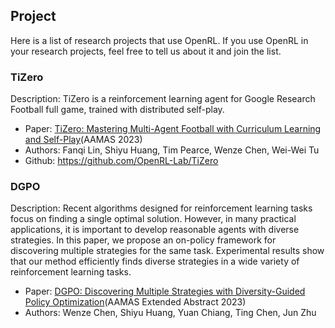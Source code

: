 ## Project

Here is a list of research projects that use OpenRL. 
If you use OpenRL in your research projects, feel free to tell us about it and join the list.

### TiZero

Description: TiZero is a reinforcement learning agent for Google Research Football full game, trained with distributed self-play.

- Paper: [TiZero: Mastering Multi-Agent Football with Curriculum Learning and Self-Play](https://arxiv.org/abs/2302.07515)(AAMAS 2023)
- Authors: Fanqi Lin, Shiyu Huang, Tim Pearce, Wenze Chen, Wei-Wei Tu
- Github: https://github.com/OpenRL-Lab/TiZero

### DGPO

Description: Recent algorithms designed for reinforcement learning tasks focus on finding a single optimal solution. 
However, in many practical applications, it is important to develop reasonable agents with diverse strategies. 
In this paper, we propose an on-policy framework for discovering multiple strategies for the same task.
Experimental results show that our method efficiently finds diverse strategies in a wide variety of reinforcement learning tasks.

- Paper: [DGPO: Discovering Multiple Strategies with Diversity-Guided Policy Optimization](https://arxiv.org/abs/2207.05631)(AAMAS Extended Abstract 2023)
- Authors: Wenze Chen, Shiyu Huang, Yuan Chiang, Ting Chen, Jun Zhu


